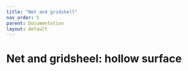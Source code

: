 ```yaml
---
title: "Net and gridshell"
nav_order: 5
parent: Documentation
layout: default
---
```


# Net and gridsheel: hollow surface


